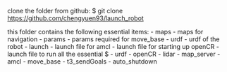 clone the folder from github:
	$ git clone https://github.com/chengyuen93/launch_robot

this folder contains the following essential items:
	- maps          - maps for navigation
        - params        - params required for move_base
        - urdf          - urdf of the robot
        - launch        - launch file for amcl
                        - launch file for starting up openCR
                        - launch file to run all the essential $
				- urdf
                                - openCR
                                - lidar
                                - map_server
                                - amcl
                                - move_base
                                - t3_sendGoals
                                - auto_shutdown


